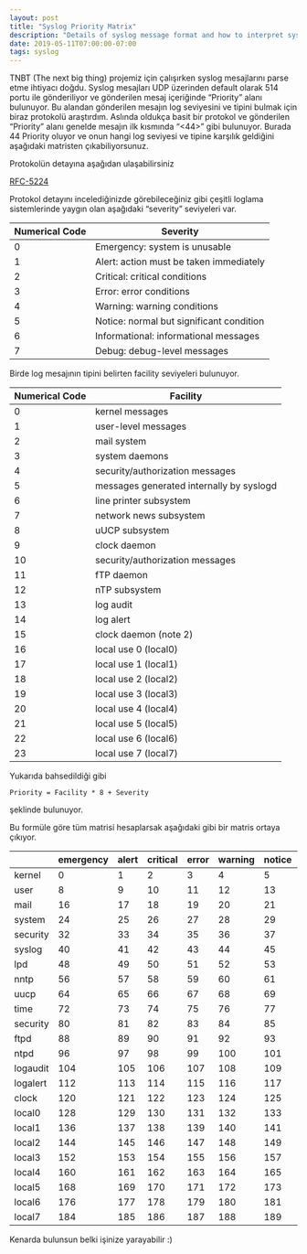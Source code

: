 ```yaml
---
layout: post
title: "Syslog Priority Matrix"
description: "Details of syslog message format and how to interpret syslog messages"
date: 2019-05-11T07:00:00-07:00
tags: syslog
---
```


TNBT (The next big thing) projemiz için çalışırken syslog mesajlarını parse etme ihtiyacı doğdu. Syslog mesajları UDP üzerinden default olarak 514 portu ile gönderiliyor ve gönderilen mesaj içeriğinde “Priority” alanı bulunuyor. Bu alandan gönderilen mesajın log seviyesini ve tipini bulmak için biraz protokolü araştırdım. Aslında oldukça basit bir protokol ve gönderilen “Priority” alanı genelde mesajın ilk kısmında “<44>” gibi bulunuyor. Burada 44 Priority oluyor ve onun hangi log seviyesi ve tipine karşılık geldiğini aşağıdaki matristen çıkabiliyorsunuz.

Protokolün detayına aşağıdan ulaşabilirsiniz

[RFC-5224](https://datatracker.ietf.org/doc/html/rfc5424#section-6.2.1)

Protokol detayını incelediğinizde görebileceğiniz gibi çeşitli loglama sistemlerinde yaygın olan aşağıdaki “severity” seviyeleri var.

| Numerical Code | Severity                                 |
| -------------- | ---------------------------------------- |
| 0              | Emergency: system is unusable            | 
| 1              | Alert: action must be taken immediately  |
| 2              | Critical: critical conditions            |
| 3              | Error: error conditions                  |
| 4              | Warning: warning conditions              |
| 5              | Notice: normal but significant condition |
| 6              | Informational: informational messages    |
| 7              | Debug: debug-level messages              |


Birde log mesajının tipini belirten facility seviyeleri bulunuyor.


| Numerical Code | Facility                                 |
| -------------- | ---------------------------------------- |
| 0              | kernel messages                          |
| 1              | user-level messages                      |
| 2              | mail system                              |
| 3              | system daemons                           |
| 4              | security/authorization messages          |
| 5              | messages generated internally by syslogd |
| 6              | line printer subsystem                   |
| 7              | network news subsystem                   |
| 8              | uUCP subsystem                           |
| 9              | clock daemon                             |
| 10             | security/authorization messages          |
| 11             | fTP daemon                               |
| 12             | nTP subsystem                            |
| 13             | log audit                                |
| 14             | log alert                                |
| 15             | clock daemon (note 2)                    |
| 16             | local use 0  (local0)                    |
| 17             | local use 1  (local1)                    |
| 18             | local use 2  (local2)                    |
| 19             | local use 3  (local3)                    |
| 20             | local use 4  (local4)                    |
| 21             | local use 5  (local5)                    |
| 22             | local use 6  (local6)                    |
| 23             | local use 7  (local7)                    |

Yukarıda bahsedildiği gibi

```
Priority = Facility * 8 + Severity
``` 
şeklinde bulunuyor.

Bu formüle göre tüm matrisi hesaplarsak aşağıdaki gibi bir matris ortaya çıkıyor.

|            | emergency |    alert | critical|  error  | warning |  notice | info  |  debug |
| ---------- | --------- | -------- | ------- | ------- | ------- | ------- | ----- | ------ |
| kernel     |         0 |      1   |       2 |      3  |       4 |       5 |     6 |      7 |
| user       |         8 |      9   |      10 |     11  |      12 |      13 |    14 |     15 |
| mail       |        16 |     17   |      18 |     19  |      20 |      21 |    22 |     23 |
| system     |        24 |     25   |      26 |     27  |      28 |      29 |    30 |     31 |
| security   |        32 |     33   |      34 |     35  |      36 |      37 |    38 |     39 |
| syslog     |        40 |     41   |      42 |     43  |      44 |      45 |    46 |     47 |
| lpd        |        48 |     49   |      50 |     51  |      52 |      53 |    54 |     55 |
| nntp       |        56 |     57   |      58 |     59  |      60 |      61 |    62 |     63 |
| uucp       |        64 |     65   |      66 |     67  |      68 |      69 |    70 |     71 |
| time       |        72 |     73   |      74 |     75  |      76 |      77 |    78 |     79 |
| security   |        80 |     81   |      82 |     83  |      84 |      85 |    86 |     87 |
| ftpd       |        88 |     89   |      90 |     91  |      92 |      93 |    94 |     95 |
| ntpd       |        96 |     97   |      98 |     99  |     100 |     101 |   102 |    103 |
| logaudit   |       104 |    105   |     106 |    107  |     108 |     109 |   110 |    111 |
| logalert   |       112 |    113   |     114 |    115  |     116 |     117 |   118 |    119 |
| clock      |       120 |    121   |     122 |    123  |     124 |     125 |   126 |    127 |
| local0     |       128 |    129   |     130 |    131  |     132 |     133 |   134 |    135 |
| local1     |       136 |    137   |     138 |    139  |     140 |     141 |   142 |    143 |
| local2     |       144 |    145   |     146 |    147  |     148 |     149 |   150 |    151 |
| local3     |       152 |    153   |     154 |    155  |     156 |     157 |   158 |    159 |
| local4     |       160 |    161   |     162 |    163  |     164 |     165 |   166 |    167 |
| local5     |       168 |    169   |     170 |    171  |     172 |     173 |   174 |    175 |
| local6     |       176 |    177   |     178 |    179  |     180 |     181 |   182 |    183 |
| local7     |       184 |    185   |     186 |    187  |     188 |     189 |   190 |    191 |

Kenarda bulunsun belki işinize yarayabilir :)
